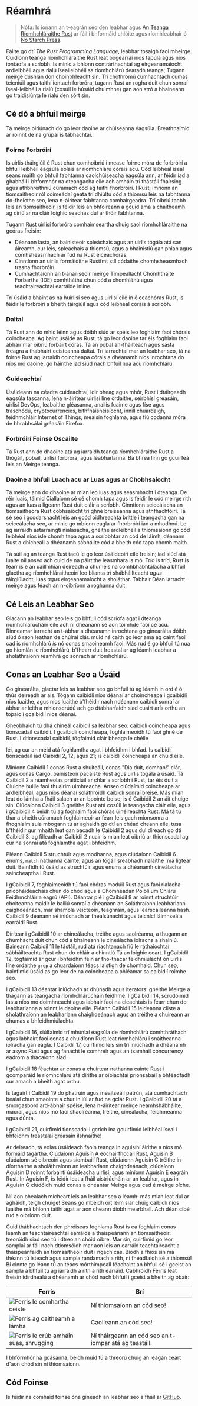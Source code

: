# Réamhrá

> Nóta: Is ionann an t-eagrán seo den leabhar agus [An Teanga Ríomhchláraithe 
> Rust][nsprust] ar fáil i bhformáid chlóite agus ríomhleabhair ó [No Starch
> Press][nsp].

[nsprust]: https://nostarch.com/rust-programming-language-2nd-edition
[nsp]: https://nostarch.com/

Fáilte go dtí _The Rust Programming Language_, leabhar tosaigh faoi mheirge.
Cuidíonn teanga ríomhchláraithe Rust leat bogearraí níos tapúla agus níos iontaofa a scríobh.
Is minic a bhíonn contrárthachtaí ag eirgeanamaíocht ardleibhéil agus rialú ísealleibhéil sa ríomhchlárú
dearadh teanga; Tugann meirge dúshlán don choinbhleacht sin. Trí chothromú cumhachtach
cumas teicniúil agus taithí iontach forbróra, tugann Rust an rogha duit
chun sonraí íseal-leibhéil a rialú (cosúil le húsáid chuimhne) gan aon stró
a bhaineann go traidisiúnta le rialú den sórt sin.

## Cé dó a bhfuil meirge

Tá meirge oiriúnach do go leor daoine ar chúiseanna éagsúla. Breathnaímid ar roinnt de
na grúpaí is tábhachtaí.

### Foirne Forbróirí

Is uirlis tháirgiúil é Rust chun comhoibriú i measc foirne móra de
forbróirí a bhfuil leibhéil éagsúla eolais ar ríomhchlárú córais acu. Cód leibhéal íseal
seans maith go bhfuil fabhtanna caolchúiseacha éagsúla ann, ar féidir iad a ghabháil i bhformhór na dteangacha eile
ach amháin trí thástáil fhairsing agus athbhreithniú cúramach cód ag taithí
fhorbróirí. I Rust, imríonn an tiomsaitheoir ról coimeádaí geata trí dhiúltú
cód a thiomsú leis na fabhtanna do-fheicthe seo, lena n-áirítear fabhtanna comhairgeadra. Trí oibriú
taobh leis an tiomsaitheoir, is féidir leis an bhfoireann a gcuid ama a chaitheamh ag díriú ar na cláir
loighic seachas dul ar thóir fabhtanna.

Tugann Rust uirlisí forbróra comhaimseartha chuig saol ríomhchláraithe na gcóras freisin:

- Déanann lasta, an bainisteoir spleáchais agus an uirlis tógála atá san áireamh, cur leis,
 spleáchais a thiomsú, agus a bhainistiú gan phian agus comhsheasmhach ar fud na Rust
 éiceachóras.
- Cinntíonn an uirlis formáidithe Rustfmt stíl códaithe chomhsheasmhach trasna
 fhorbróirí.
- Cumhachtaíonn an t-anailíseoir meirge Timpeallacht Chomhtháite Forbartha (IDE)
 comhtháthú chun cód a chomhlánú agus teachtaireachtaí earráide inlíne.

Trí úsáid a bhaint as na huirlisí seo agus uirlisí eile in éiceachóras Rust, is féidir le forbróirí a bheith
táirgiúil agus cód leibhéal córais á scríobh.

### Daltaí

Tá Rust ann do mhic léinn agus dóibh siúd ar spéis leo foghlaim faoi chórais
coincheapa. Ag baint úsáide as Rust, tá go leor daoine tar éis foghlaim faoi ábhair mar oibriú
forbairt córas. Tá an pobal an-fháilteach agus sásta freagra a thabhairt
ceisteanna daltaí. Trí iarrachtaí mar an leabhar seo, tá na foirne Rust ag iarraidh
coincheapa córais a dhéanamh níos inrochtana do níos mó daoine, go háirithe iad siúd nach bhfuil nua acu
ríomhchlárú.

### Cuideachtaí

Úsáideann na céadta cuideachtaí, idir bheag agus mhór, Rust i dtáirgeadh éagsúla
tascanna, lena n-áirítear uirlisí líne ordaithe, seirbhísí gréasáin, uirlisí DevOps, leabaithe
gléasanna, anailís fuaime agus físe agus traschódú, cryptocurrencies,
bithfhaisnéisíocht, innill chuardaigh, feidhmchláir Internet of Things, meaisín
foghlama, agus fiú codanna móra de bhrabhsálaí gréasáin Firefox.

### Forbróirí Foinse Oscailte

Tá Rust ann do dhaoine atá ag iarraidh teanga ríomhchláraithe Rust a thógáil, pobail,
uirlisí forbróra, agus leabharlanna. Ba bhreá linn go gcuirfeá leis an Meirge
teanga.

### Daoine a bhfuil Luach acu ar Luas agus ar Chobhsaíocht

Tá meirge ann do dhaoine ar mian leo luas agus seasmhacht i dteanga. De réir luais, táimid
Ciallaíonn sé cé chomh tapa agus is féidir le cód meirge rith agus an luas a ligeann Rust duit
cláir a scríobh. Cinntíonn seiceálacha an tiomsaitheora Rust cobhsaíocht trí ghné
breiseanna agus athfhachtóirí. Tá sé seo i gcodarsnacht leis an gcód oidhreachta brittle i
teangacha gan na seiceálacha seo, ar minic go mbíonn eagla ar fhorbróirí iad a mhodhnú. Le
ag iarraidh astarraingtí nialasacha, gnéithe ardleibhéil a thiomsaíonn go
cód leibhéal níos ísle chomh tapa agus a scríobhtar an cód de láimh, déanann Rust a dhícheall a dhéanamh sábháilte
cód a bheith cód tapa chomh maith.

Tá súil ag an teanga Rust tacú le go leor úsáideoirí eile freisin; iad siúd atá luaite
níl anseo ach cuid de na páirtithe leasmhara is mó. Tríd is tríd, Rust is fearr
is é an uaillmhian deireadh a chur leis na comhbhabhtálacha a bhfuil glactha ag ríomhchláraitheoirí leo
blianta trí shábháilteacht _agus_ táirgiúlacht, luas _agus_ eirgeanamaíocht a sholáthar. Tabhair
Déan iarracht meirge agus féach an n-oibríonn a roghanna duit.

## Cé Leis an Leabhar Seo

Glacann an leabhar seo leis go bhfuil cód scríofa agat i dteanga ríomhchlárúcháin eile ach
ní dhéanann sé aon toimhde faoi cé acu. Rinneamar iarracht an t-ábhar a dhéanamh
inrochtana go ginearálta dóibh siúd ó raon leathan de chúlraí clár. muid
ná caith go leor ama ag caint faoi cad is ríomhchlárú _is_ nó conas smaoineamh
faoi. Más rud é go bhfuil tú nua go hiomlán le ríomhchlárú, b'fhearr duit freastal ar
ag léamh leabhar a sholáthraíonn réamhrá go sonrach ar ríomhchlárú.

## Conas an Leabhar Seo a Úsáid

Go ginearálta, glactar leis sa leabhar seo go bhfuil tú ag léamh in ord é ó thús deireadh
ar ais. Tógann caibidlí níos déanaí ar choincheapa i gcaibidlí níos luaithe, agus níos luaithe
b'fhéidir nach ndéanann caibidlí sonraí ar ábhar ar leith a mhionscrúdú ach go dtabharfaidh siad cuairt arís orthu
an topaic i gcaibidil níos déanaí.

Gheobhaidh tú dhá chineál caibidil sa leabhar seo: caibidlí coincheapa agus tionscadail
caibidlí. I gcaibidlí coincheapa, foghlaimeoidh tú faoi ghné de Rust. I dtionscadal
caibidlí, tógfaimid cláir bheaga le chéile

léi, ag cur an méid atá foghlamtha agat i bhfeidhm
i bhfad. Is caibidlí tionscadail iad Caibidil 2, 12, agus 21; is caibidlí coincheapa an chuid eile.

Míníonn Caibidil 1 conas Rust a shuiteáil, conas "Dia duit, domhan!" clár,
agus conas Cargo, bainisteoir pacáiste Rust agus uirlis tógála a úsáid. Tá Caibidil 2 a
réamheolas praiticiúil ar chlár a scríobh i Rust, tar éis duit a
Cluiche buille faoi thuairim uimhreacha. Anseo clúdaímid coincheapa ar ardleibhéal, agus níos déanaí
soláthróidh caibidlí sonraí breise. Más mian leat do lámha a fháil salach
ar an bpointe boise, is é Caibidil 2 an áit chuige sin. Clúdaíonn Caibidil 3 gnéithe Rust
atá cosúil le teangacha cláir eile, agus i gCaibidil 4
beidh tú ag foghlaim faoi chóras úinéireachta Rust. Má tá tú thar a bheith cúramach
foghlaimeoir ar fearr leis gach mionsonra a fhoghlaim sula mbogann tú ar aghaidh go dtí an chéad cheann eile, tusa
b'fhéidir gur mhaith leat gan bacadh le Caibidil 2 agus dul díreach go dtí Caibidil 3, ag filleadh ar Caibidil
2 nuair is mian leat oibriú ar thionscadal ag cur na sonraí atá foghlamtha agat i bhfeidhm.

Pléann Caibidil 5 struchtúir agus modhanna, agus clúdaíonn Caibidil 6 enums, `match`
nathanna cainte, agus an tógáil sreabhadh rialaithe `má ligtear duit. Bainfidh tú úsáid as struchtúir agus
enums a dhéanamh cineálacha saincheaptha i Rust.

I gCaibidil 7, foghlaimeoidh tú faoi chóras modúil Rust agus faoi rialacha príobháideachais
chun do chód agus a Chomhéadan Poiblí um Chlárú Feidhmchláir a eagrú
(API). Déantar plé i gCaibidil 8 ar roinnt struchtúir choiteanna maidir le bailiú sonraí a dhéanann an
Soláthraíonn leabharlann caighdeánach, mar shampla veicteoirí, teaghráin, agus léarscáileanna hash. Caibidil 9
déanann sé iniúchadh ar fhealsúnacht agus teicnící láimhseála earráidí Rust.

Dírítear i gCaibidil 10 ar chineálacha, tréithe agus saolréanna, a thugann an chumhacht duit
chun cód a bhaineann le cineálacha iolracha a shainiú. Baineann Caibidil 11 le tástáil,
rud atá riachtanach fiú le ráthaíochtaí sábháilteachta Rust chun do chláir a chinntiú
Tá an loighic ceart. I gCaibidil 12, tógfaimid ár gcur i bhfeidhm féin ar fho-thacar
feidhmiúlacht ón uirlis líne ordaithe `grep` a chuardaíonn téacs
laistigh de chomhaid. Chun seo, bainfimid úsáid as go leor de na coincheapa a phléamar sa
caibidlí roimhe seo.

I gCaibidil 13 déantar iniúchadh ar dhúnadh agus iterators: gnéithe Meirge a thagann as
teangacha ríomhchlárúcháin feidhme. I gCaibidil 14, scrúdóimid lasta níos mó
doimhneacht agus labhair faoi na cleachtais is fearr chun do leabharlanna a roinnt le daoine eile.
Pléann Caibidil 15 leideanna cliste a sholáthraíonn an leabharlann chaighdeánach agus an
tréithe a chuireann ar chumas a bhfeidhmiúlachta.

I gCaibidil 16, siúlfaimid trí mhúnlaí éagsúla de ríomhchlárú comhthráthach agus
labhairt faoi conas a chuidíonn Rust leat ríomhchlárú i snáitheanna iolracha gan eagla. I
Caibidil 17, cuirfimid leis sin trí iniúchadh a dhéanamh ar async Rust agus ag fanacht le comhréir agus
an tsamhail concurrency éadrom a thacaíonn siad.

I gCaibidil 18 féachtar ar conas a chuirtear nathanna cainte Rust i gcomparáid le ríomhchlárú atá dírithe ar oibiachtaí
prionsabail a bhféadfadh cur amach a bheith agat orthu.

Is tagairt í Caibidil 19 do phatrúin agus meaitseáil patrún, atá cumhachtach
bealaí chun smaointe a chur in iúl ar fud na gclár Rust. I gCaibidil 20 tá a
smorgasbord ard-ábhair spéise, lena n-áirítear meirge neamhshábháilte, macraí, agus
níos mó faoi shaolréanna, tréithe, cineálacha, feidhmeanna agus dúnta.

I gCaibidil 21, cuirfimid tionscadal i gcrích ina gcuirfimid leibhéal íseal i bhfeidhm
freastalaí gréasáin ilshnáithe!

Ar deireadh, tá eolas úsáideach faoin teanga in aguisíní áirithe a
níos mó formáid tagartha. Clúdaíonn Aguisín A eochairfhocail Rust, Aguisín B
clúdaíonn sé oibreoirí agus siombailí Rust, clúdaíonn Aguisín C tréithe in-díorthaithe
a sholáthraíonn an leabharlann chaighdeánach, clúdaíonn Aguisín D roinnt forbairtí úsáideacha
uirlisí, agus míníonn Aguisín E eagráin Rust. In Aguisín F, is féidir leat a fháil
aistriúcháin ar an leabhar, agus in Aguisín G clúdóidh muid conas a dhéantar Meirge agus
cad é meirge oíche.

Níl aon bhealach mícheart leis an leabhar seo a léamh: más mian leat dul ar aghaidh, téigh chuige!
Seans go mbeidh ort léim siar chuig caibidlí níos luaithe má bhíonn taithí agat ar aon cheann díobh
mearbhall. Ach déan cibé rud a oibríonn duit.

<span id="ferris"></span>

Cuid thábhachtach den phróiseas foghlama Rust is ea foghlaim conas léamh an
teachtaireachtaí earráide a thaispeánann an tiomsaitheoir: treoróidh siad seo tú i dtreo an chóid oibre.
Mar sin, cuirfimid go leor samplaí ar fáil nach dtiomsóidh mar aon leis an earráid
teachtaireacht a thaispeánfaidh an tiomsaitheoir duit i ngach cás. Bíodh a fhios sin má théann tú isteach
agus sampla randamach a rith, ní fhéadfaidh sé a thiomsú! Bí cinnte go léann tú an
téacs mórthimpeall féachaint an bhfuil sé i gceist an sampla a bhfuil tú ag iarraidh a rith a rith
earráid. Cabhróidh Ferris leat freisin idirdhealú a dhéanamh ar chód nach bhfuil i gceist a bheith ag obair:



| Ferris                                                                                                              | Brí                                                    |
| ------------------------------------------------------------------------------------------------------------------- | ------------------------------------------------------ |
| <img src="img/ferris/does_not_compile.svg" class="ferris-explain" alt="Ferris le comhartha ceiste"/>                | Ní thiomsaíonn an cód seo!                             |
| <img src="img/ferris/panics.svg" class="ferris-explain" alt="Ferris ag caitheamh a lámha"/>                         | Caoileann an cód seo!                                  |
| <img src="img/ferris/not_desired_behavior.svg" class="ferris-explain" alt="Ferris le crúb amháin suas, shrugging"/> | Ní tháirgeann an cód seo an t-iompar atá ag teastáil.  |


I bhformhór na gcásanna, beidh muid tú a threorú chuig an leagan ceart d'aon chód sin ní thiomsaíonn.

## Cód Foinse

Is féidir na comhaid foinse óna gineadh an leabhar seo a fháil ar
[GitHub][leabhar].

[leabhar]: https://github.com/rust-lang/book/tree/main/src
